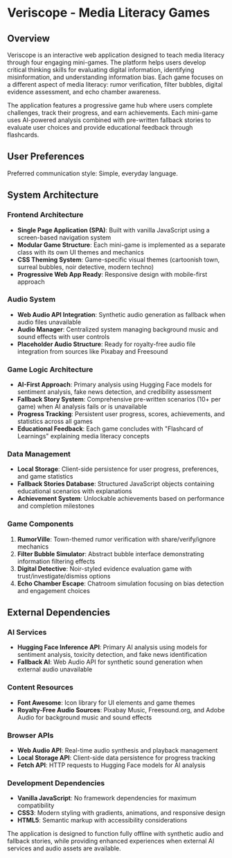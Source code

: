 # Veriscope - Media Literacy Games

## Overview

Veriscope is an interactive web application designed to teach media literacy through four engaging mini-games. The platform helps users develop critical thinking skills for evaluating digital information, identifying misinformation, and understanding information bias. Each game focuses on a different aspect of media literacy: rumor verification, filter bubbles, digital evidence assessment, and echo chamber awareness.

The application features a progressive game hub where users complete challenges, track their progress, and earn achievements. Each mini-game uses AI-powered analysis combined with pre-written fallback stories to evaluate user choices and provide educational feedback through flashcards.

## User Preferences

Preferred communication style: Simple, everyday language.

## System Architecture

### Frontend Architecture
- **Single Page Application (SPA)**: Built with vanilla JavaScript using a screen-based navigation system
- **Modular Game Structure**: Each mini-game is implemented as a separate class with its own UI themes and mechanics
- **CSS Theming System**: Game-specific visual themes (cartoonish town, surreal bubbles, noir detective, modern techno)
- **Progressive Web App Ready**: Responsive design with mobile-first approach

### Audio System
- **Web Audio API Integration**: Synthetic audio generation as fallback when audio files unavailable
- **Audio Manager**: Centralized system managing background music and sound effects with user controls
- **Placeholder Audio Structure**: Ready for royalty-free audio file integration from sources like Pixabay and Freesound

### Game Logic Architecture
- **AI-First Approach**: Primary analysis using Hugging Face models for sentiment analysis, fake news detection, and credibility assessment
- **Fallback Story System**: Comprehensive pre-written scenarios (10+ per game) when AI analysis fails or is unavailable
- **Progress Tracking**: Persistent user progress, scores, achievements, and statistics across all games
- **Educational Feedback**: Each game concludes with "Flashcard of Learnings" explaining media literacy concepts

### Data Management
- **Local Storage**: Client-side persistence for user progress, preferences, and game statistics
- **Fallback Stories Database**: Structured JavaScript objects containing educational scenarios with explanations
- **Achievement System**: Unlockable achievements based on performance and completion milestones

### Game Components
1. **RumorVille**: Town-themed rumor verification with share/verify/ignore mechanics
2. **Filter Bubble Simulator**: Abstract bubble interface demonstrating information filtering effects
3. **Digital Detective**: Noir-styled evidence evaluation game with trust/investigate/dismiss options
4. **Echo Chamber Escape**: Chatroom simulation focusing on bias detection and engagement choices

## External Dependencies

### AI Services
- **Hugging Face Inference API**: Primary AI analysis using models for sentiment analysis, toxicity detection, and fake news identification
- **Fallback AI**: Web Audio API for synthetic sound generation when external audio unavailable

### Content Resources
- **Font Awesome**: Icon library for UI elements and game themes
- **Royalty-Free Audio Sources**: Pixabay Music, Freesound.org, and Adobe Audio for background music and sound effects

### Browser APIs
- **Web Audio API**: Real-time audio synthesis and playback management
- **Local Storage API**: Client-side data persistence for progress tracking
- **Fetch API**: HTTP requests to Hugging Face models for AI analysis

### Development Dependencies
- **Vanilla JavaScript**: No framework dependencies for maximum compatibility
- **CSS3**: Modern styling with gradients, animations, and responsive design
- **HTML5**: Semantic markup with accessibility considerations

The application is designed to function fully offline with synthetic audio and fallback stories, while providing enhanced experiences when external AI services and audio assets are available.